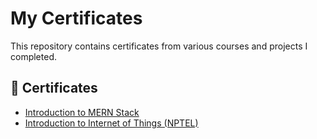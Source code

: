 # My Certificates

This repository contains certificates from various courses and projects I completed.

## 📜 Certificates

- [Introduction to MERN Stack](https://raw.githubusercontent.com/Logeshwaran06/Certificates/main/MERN%20stack%20certificate.pdf)
- [Introduction to Internet of Things (NPTEL)](https://raw.githubusercontent.com/Logeshwaran06/Certificates/main/IOT%20NPTEL%20Certificate.pdf)
